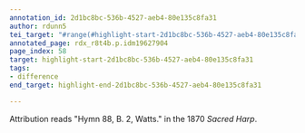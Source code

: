 ```yaml
---
annotation_id: 2d1bc8bc-536b-4527-aeb4-80e135c8fa31
author: rdunn5
tei_target: "#range(#highlight-start-2d1bc8bc-536b-4527-aeb4-80e135c8fa31, #highlight-end-2d1bc8bc-536b-4527-aeb4-80e135c8fa31)"
annotated_page: rdx_r8t4b.p.idm19627904
page_index: 58
target: highlight-start-2d1bc8bc-536b-4527-aeb4-80e135c8fa31
tags:
- difference
end_target: highlight-end-2d1bc8bc-536b-4527-aeb4-80e135c8fa31

---
```

Attribution reads "Hymn 88, B. 2, Watts." in the 1870 *Sacred Harp*.